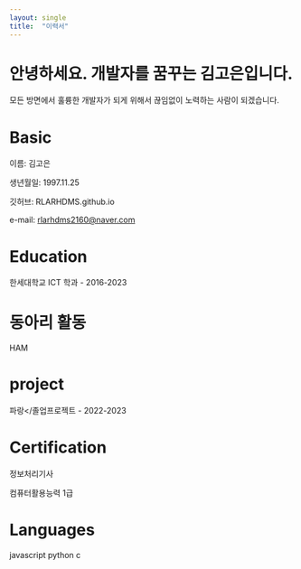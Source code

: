 ```yaml
---
layout: single
title:  "이력서"
---
```


# 안녕하세요. 개발자를 꿈꾸는 김고은입니다. 

모든 방면에서 훌륭한 개발자가 되게 위해서 끊임없이 노력하는 사람이 되겠습니다.


# Basic

이름: 김고은

생년월일: 1997.11.25

깃허브: RLARHDMS.github.io

e-mail: rlarhdms2160@naver.com

# Education 

한세대학교 ICT 학과 - 2016-2023

# 동아리 활동

HAM

# project

<span style="color.#0000FF">파랑</졸업프로젝트 - 2022-2023

# Certification 

정보처리기사 

컴퓨터활용능력 1급

# Languages 

javascript python c
